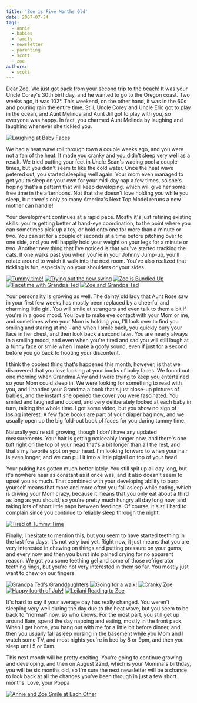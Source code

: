 ```yaml
---
title: 'Zoe is Five Months Old'
date: 2007-07-24
tags:
  - annie
  - babies
  - family
  - newsletter
  - parenting
  - scott
  - zoe
authors:
  - scott
---
```


Dear Zoe, We just got back from your second trip to the beach! It was your Uncle Corey's 30th birthday, and he wanted to go to the Oregon coast. Two weeks ago, it was 102°. This weekend, on the other hand, it was in the 60s and pouring rain the entire time. Still, Uncle Corey and Uncle Eric got to play in the ocean, and Aunt Melinda and Aunt Jill got to play with you, so everyone was happy. In fact, you charmed Aunt Melinda by laughing and laughing whenever she tickled you.

[![Laughing at Baby Faces](/images/873519017_79ce7a9c4a.jpg)](http://www.flickr.com/photos/spaceninja/873519017/)

We had a heat wave roll through town a couple weeks ago, and you were not a fan of the heat. It made you cranky and you didn't sleep very well as a result. We tried putting your feet in Uncle Sean's wading pool a couple times, but you didn't seem to like the cold water. Once the heat wave petered out, you started sleeping well again. Your mom even managed to get you to sleep on your own for your mid-day nap a few times, so she's hoping that's a pattern that will keep developing, which will give her some free time in the afternoons. Not that she doesn't love holding you while you sleep, but there's only so many America's Next Top Model reruns a new mother can handle!

Your development continues at a rapid pace. Mostly it's just refining existing skills: you're getting better at hand-eye coordination, to the point where you can sometimes pick up a toy, or hold onto one for more than a minute or two. You can sit for a couple of seconds at a time before pitching over to one side, and you will happily hold your weight on your legs for a minute or two. Another new thing that I've noticed is that you've started tracking the cats. If one walks past you when you're in your Johnny Jump-up, you'll rotate around to watch it walk into the next room. You've also realized that tickling is fun, especially on your shoulders or your sides.

[![Tummy time!](/images/673296584_354bd0e20b_s.jpg)](http://www.flickr.com/photos/spaceninja/673296584/) [![Trying out the new swing](/images/881063562_972bf69ed5_s.jpg)](http://www.flickr.com/photos/spaceninja/881063562/) [![Zoe is Bundled Up](/images/873560551_a008197752_s.jpg)](http://www.flickr.com/photos/spaceninja/873560551/) [![Facetime with Grandpa Ted](/images/873530541_95ef335402_s.jpg)](http://www.flickr.com/photos/spaceninja/873530541/) [![Zoe and Grandpa Ted](/images/874378070_a1f2d22653_s.jpg)](http://www.flickr.com/photos/spaceninja/874378070/)

Your personality is growing as well. The dainty old lady that Aunt Rose saw in your first few weeks has mostly been replaced by a cheerful and charming little girl. You will smile at strangers and even talk to them a bit if you're in a good mood. You love to make eye contact with your Mom or me, and sometimes when your Mom is holding you, I'll look over to find you smiling and staring at me - and when I smile back, you quickly bury your face in her chest, and then look back a second later. You are nearly always in a smiling mood, and even when you're tired and sad you will still laugh at a funny face or smile when I make a goofy sound, even if just for a second before you go back to hooting your discontent.

I think the coolest thing that's happened this month, however, is that we discovered that you love looking at your books of baby faces. We found out one morning when Grandma Amy and I were trying to keep you entertained so your Mom could sleep in. We were looking for something to read with you, and I handed your Grandma a book that's just close-up pictures of babies, and the instant she opened the cover you were fascinated. You smiled and laughed and cooed, and very deliberately looked at each baby in turn, talking the whole time. I got some video, but you show no sign of losing interest. A few face books are part of your diaper bag now, and we usually open up the big fold-out book of faces for you during tummy time.

Naturally you're still growing, though I don't have any updated measurements. Your hair is getting noticeably longer now, and there's one tuft right on the top of your head that's a bit longer than all the rest, and that's my favorite spot on your head. I'm looking forward to when your hair is even longer, and we can pull it into a little pigtail on top of your head.

Your puking has gotten much better lately. You still spit up all day long, but it's nowhere near as constant as it once was, and it also doesn't seem to upset you as much. That combined with your developing ability to burp yourself means that more and more often you fall asleep while eating, which is driving your Mom crazy, because it means that you only eat about a third as long as you should, so you're pretty much hungry all day long now, and taking lots of short little naps between feedings. Of course, it's still hard to complain since you continue to reliably sleep through the night.

[![Tired of Tummy Time](/images/873532011_79cf76b13d.jpg)](http://www.flickr.com/photos/spaceninja/873532011/)

Finally, I hesitate to mention this, but you seem to have started teething in the last few days. It's not very bad yet. Right now, it just means that you are very interested in chewing on things and putting pressure on your gums, and every now and then you burst into pained crying for no apparent reason. We got you some teething gel and some of those refrigerator teething rings, but you're not very interested in them so far. You mostly just want to chew on our fingers.

[![Grandpa Ted's Granddaughters](/images/873527267_9b345f1415_s.jpg)](http://www.flickr.com/photos/spaceninja/873527267/) [![Going for a walk!](/images/809504285_66ec36175e_s.jpg)](http://www.flickr.com/photos/spaceninja/809504285/) [![Cranky Zoe](/images/723177461_97af149442_s.jpg)](http://www.flickr.com/photos/spaceninja/723177461/) [![Happy fourth of July!](/images/717756457_d95c8028a3_s.jpg)](http://www.flickr.com/photos/spaceninja/717756457/) [![Leilani Reading to Zoe](/images/874373110_c790551948_s.jpg)](http://www.flickr.com/photos/spaceninja/874373110/)

It's hard to say if your average day has really changed. You weren't sleeping very well during the day due to the heat wave, but you seem to be back to "normal" now, so who knows. For the most part, you still get up around 8am, spend the day napping and eating, mostly in the front pack. When I get home, you hang out with me for a little bit before dinner, and then you usually fall asleep nursing in the basement while you Mom and I watch some TV, and most nights you're in bed by 8 or 9pm, and then you sleep until 5 or 6am.

This next month will be pretty exciting. You're going to continue growing and developing, and then on August 22nd, which is your Momma's birthday, you will be six months old, so I'm sure the next newsletter will be a chance to look back at all the changes you've been through in just a few short months. Love, your Poppa

[![Annie and Zoe Smile at Each Other](/images/874398084_29d56ed61e.jpg)](http://www.flickr.com/photos/spaceninja/874398084/)
